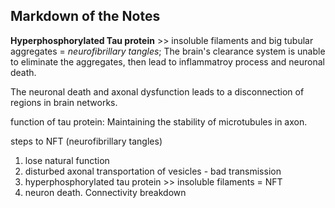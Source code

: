 ## Markdown of the Notes

**Hyperphosphorylated Tau protein** >> insoluble filaments and big tubular aggregates = *neurofibrillary tangles*;
The brain's clearance system is unable to eliminate the aggregates, then lead to inflammatroy process and neuronal death.

The neuronal death and axonal dysfunction leads to a disconnection of regions in brain networks.

function of tau protein: Maintaining the stability of microtubules in axon.

steps to NFT (neurofibrillary tangles)
1. lose natural function
2. disturbed axonal transportation of vesicles - bad transmission
3. hyperphosphorylated tau protein >> insoluble filaments = NFT
4. neuron death. Connectivity breakdown


